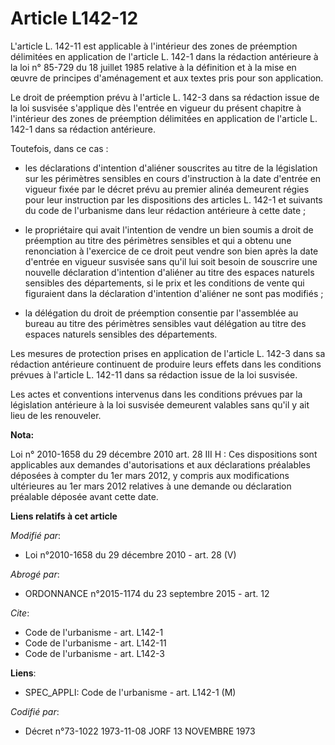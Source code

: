 # Article L142-12

L'article L. 142-11 est applicable à l'intérieur des zones de préemption délimitées en application de l'article L. 142-1 dans
la rédaction antérieure à la loi n° 85-729 du 18 juillet 1985 relative à la définition et à la mise en œuvre de principes
d'aménagement et aux textes pris pour son application. 

Le droit de préemption prévu à l'article L. 142-3 dans sa rédaction issue de la loi susvisée s'applique dès l'entrée en
vigueur du présent chapitre à l'intérieur des zones de préemption délimitées en application de l'article L. 142-1 dans sa
rédaction antérieure. 

Toutefois, dans ce cas :

- les déclarations d'intention d'aliéner souscrites au titre de la législation sur les périmètres sensibles en cours
d'instruction à la date d'entrée en vigueur fixée par le décret prévu au premier alinéa demeurent régies pour leur
instruction par les dispositions des articles L. 142-1 et suivants du code de l'urbanisme dans leur rédaction antérieure à
cette date ;

- le propriétaire qui avait l'intention de vendre un bien soumis a droit de préemption au titre des périmètres sensibles et
qui a obtenu une renonciation à l'exercice de ce droit peut vendre son bien après la date d'entrée en vigueur susvisée sans
qu'il lui soit besoin de souscrire une nouvelle déclaration d'intention d'aliéner au titre des espaces naturels sensibles des
départements, si le prix et les conditions de vente qui figuraient dans la déclaration d'intention d'aliéner ne sont pas
modifiés ;

- la délégation du droit de préemption consentie par l'assemblée au bureau au titre des périmètres sensibles vaut délégation
au titre des espaces naturels sensibles des départements. 

Les mesures de protection prises en application de l'article L. 142-3 dans sa rédaction antérieure continuent de produire
leurs effets dans les conditions prévues à l'article L. 142-11 dans sa rédaction issue de la loi susvisée. 

Les actes et conventions intervenus dans les conditions prévues par la législation antérieure à la loi susvisée demeurent
valables sans qu'il y ait lieu de les renouveler.

**Nota:**

Loi n° 2010-1658 du 29 décembre 2010 art. 28 III H : Ces dispositions sont applicables aux demandes d'autorisations et aux
déclarations préalables déposées à compter du 1er mars 2012, y compris aux modifications ultérieures au 1er mars 2012
relatives à une demande ou déclaration préalable déposée avant cette date.

**Liens relatifs à cet article**

_Modifié par_:

  - Loi n°2010-1658 du 29 décembre 2010 - art. 28 (V)

_Abrogé par_:

  - ORDONNANCE n°2015-1174 du 23 septembre 2015 - art. 12

_Cite_:

  - Code de l'urbanisme - art. L142-1
  - Code de l'urbanisme - art. L142-11
  - Code de l'urbanisme - art. L142-3

**Liens**:

  - SPEC_APPLI: Code de l'urbanisme - art. L142-1 (M)

_Codifié par_:

  - Décret n°73-1022 1973-11-08 JORF 13 NOVEMBRE 1973
